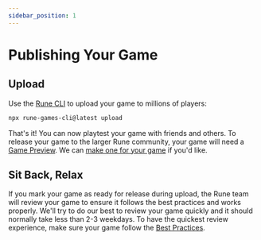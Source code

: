 ```yaml
---
sidebar_position: 1
---
```


# Publishing Your Game

## Upload

Use the [Rune CLI](publishing/cli.md) to upload your game to millions of players:

```bash
npx rune-games-cli@latest upload
```

That's it! You can now playtest your game with friends and others. To release your game to the larger Rune community, your game will need a [Game Preview](publishing/game-preview.md). We can [make one for your game](publishing/game-preview.md#wanna-skip-making-one) if you'd like.

## Sit Back, Relax

If you mark your game as ready for release during upload, the Rune team will review your game to ensure it follows the best practices and works properly. We'll try to do our best to review your game quickly and it should normally take less than 2-3 weekdays. To have the quickest review experience, make sure your game follow the [Best Practices](publishing/best-practices.md).
